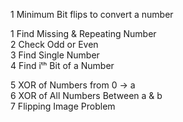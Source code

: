 1 Minimum Bit flips to convert a number


1 Find Missing & Repeating Number  
2 Check Odd or Even  
3 Find Single Number  
4 Find iᵗʰ Bit of a Number  

5 XOR of Numbers from 0 → a  
6 XOR of All Numbers Between a & b  
7 Flipping Image Problem  